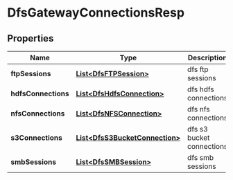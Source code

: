 # DfsGatewayConnectionsResp

## Properties
Name | Type | Description | Notes
------------ | ------------- | ------------- | -------------
**ftpSessions** | [**List&lt;DfsFTPSession&gt;**](DfsFTPSession.md) | dfs ftp sessions |  [optional]
**hdfsConnections** | [**List&lt;DfsHdfsConnection&gt;**](DfsHdfsConnection.md) | dfs hdfs connections |  [optional]
**nfsConnections** | [**List&lt;DfsNFSConnection&gt;**](DfsNFSConnection.md) | dfs nfs connections |  [optional]
**s3Connections** | [**List&lt;DfsS3BucketConnection&gt;**](DfsS3BucketConnection.md) | dfs s3 bucket connections |  [optional]
**smbSessions** | [**List&lt;DfsSMBSession&gt;**](DfsSMBSession.md) | dfs smb sessions |  [optional]
